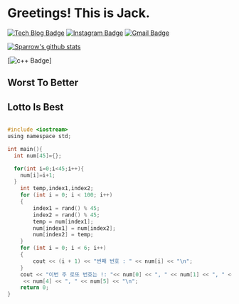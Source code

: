 # Greetings! This is Jack.
  [![Tech Blog Badge](http://img.shields.io/badge/-Tech%20blog-black?style=flat-square&logo=github&link=https://Jack-93.github.io/)](https://Jack-93.github.io/)
  [![Instagram Badge](https://img.shields.io/badge/Insta-ff8000?style=flat-square&logo=Instagram&link=https://www.instagram.com/zig_jack93/)](www.instagram.com/zig_jack93/)
  [![Gmail Badge](https://img.shields.io/badge/Gmail-d14836?style=flat-square&logo=Gmail&logoColor=white&link=mailto:worl5@korea.ac.kr)](mailto:worl5@korea.ac.kr)
  
  [![Sparrow's github stats](https://github-readme-stats.vercel.app/api?username=Jack-93)](https://github.com/Jack-93/github-readme-stats)
  
  [![c++ Badge](https://img.shields.io/badge/-c++-00599C?logo=c%20plus%20plus&logoColor=white&style=for-the-badge)]
  
  
  
  ## Worst To Better
  ## Lotto Is Best
```c

#include <iostream>
using namespace std;

int main(){
  int num[45]={};

  for(int i=0;i<45;i++){
    num[i]=i+1;
  }
    int temp,index1,index2;
    for (int i = 0; i < 100; i++)
    {
        index1 = rand() % 45;
        index2 = rand() % 45;
        temp = num[index1];
        num[index1] = num[index2];
        num[index2] = temp;
    }
    for (int i = 0; i < 6; i++)
    {
        cout << (i + 1) << "번째 번호 : " << num[i] << "\n";
    }
    cout << "이번 주 로또 번호는 !: "<< num[0] << ", " << num[1] << ", " << num[2] << ", " << num[3] << ", "
     << num[4] << ", " << num[5] << "\n";
    return 0;
}
```

